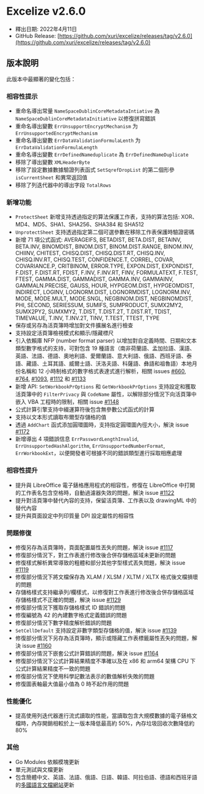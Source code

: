# Excelize v2.6.0

* 釋出日期: 2022年4月11日
* GitHub Release: [https://github.com/xuri/excelize/releases/tag/v2.6.0](https://github.com/xuri/excelize/releases/tag/v2.6.0)

## 版本說明

此版本中最顯著的變化包括：

### 相容性提示

* 重命名導出常量 `NameSpaceDublinCoreMetadataIntiative` 為 `NameSpaceDublinCoreMetadataInitiative` 以修復拼寫錯誤
* 重命名導出變數 `ErrUnsupportEncryptMechanism` 为 `ErrUnsupportedEncryptMechanism`
* 重命名導出變數 `ErrDataValidationFormulaLenth` 为 `ErrDataValidationFormulaLength`
* 重命名導出變數 `ErrDefinedNameduplicate` 為 `ErrDefinedNameDuplicate`
* 移除了導出變數 `XMLHeaderByte`
* 移除了設定數據數據驗證列表函式 `SetSqrefDropList` 的第二個形參 `isCurrentSheet` 和異常返回值
* 移除了列迭代器中的導出字段 `TotalRows`

### 新增功能

* `ProtectSheet` 新增支持透過指定的算法保護工作表，支持的算法包括: XOR、MD4、MD5、SHA1、SHA256、SHA384 和 SHA512
* `UnprotectSheet` 支持透過指定第二個可選參數在移除工作表保護時驗證密碼
* 新增 71 項公式函式: AVERAGEIFS, BETADIST, BETA.DIST, BETAINV, BETA.INV, BINOMDIST, BINOM.DIST, BINOM.DIST.RANGE, BINOM.INV, CHIINV, CHITEST, CHISQ.DIST, CHISQ.DIST.RT, CHISQ.INV, CHISQ.INV.RT, CHISQ.TEST, CONFIDENCE.T, CORREL, COVAR, COVARIANCE.P, CRITBINOM, ERROR.TYPE, EXPON.DIST, EXPONDIST, F.DIST, F.DIST.RT, FDIST, F.INV, F.INV.RT, FINV, FORMULATEXT, F.TEST, FTEST, GAMMA.DIST, GAMMADIST, GAMMA.INV, GAMMAINV, GAMMALN.PRECISE, GAUSS, HOUR, HYPGEOM.DIST, HYPGEOMDIST, INDIRECT, LOGINV, LOGNORM.DIST, LOGNORMDIST, LOGNORM.INV, MODE, MODE.MULT, MODE.SNGL, NEGBINOM.DIST, NEGBINOMDIST, PHI, SECOND, SERIESSUM, SUMIFS, SUMPRODUCT, SUMX2MY2, SUMX2PY2, SUMXMY2, T.DIST, T.DIST.2T, T.DIST.RT, TDIST, TIMEVALUE, T.INV, T.INV.2T, TINV, T.TEST, TTEST, TYPE
* 保存或另存為活頁簿時增加對文件擴展名進行檢查
* 支持設定活頁簿檢視模式和顯示/隱藏標尺
* 引入依賴庫 NFP (number format parser) 以增加對自定義時間、日期和文本類型數字格式的支持，可對包含 19 種語言（南非荷蘭語、孟加拉語、漢語、英語、法語、德語、奧地利語、愛爾蘭語、意大利語、俄語、西班牙語、泰語、藏語、土耳其語、威爾士語、沃洛夫語、科薩語、彝語和祖魯語）本地月份名稱和 12 小時制格式的數字格式表達式進行解析，相關 issues [#660](https://github.com/xuri/excelize/issues/660), [#764](https://github.com/xuri/excelize/issues/764), [#1093](https://github.com/xuri/excelize/issues/1093), [#1112](https://github.com/xuri/excelize/issues/1112) 和 [#1133](https://github.com/xuri/excelize/issues/1133)
* 新增 API: `SetWorkbookPrOptions` 和 `GetWorkbookPrOptions` 支持設定和獲取活頁簿中的 `FilterPrivacy` 與 `CodeName` 屬性，以解除部分情況下向活頁簿中嵌入 VBA 工程時的限制，相關 issue [#1148](https://github.com/xuri/excelize/issues/1148)
* 公式計算引擎支持中綴運算符後包含無參數公式函式的計算
* 支持以文本形式讀取布爾型存儲格的值
* 透過 `AddChart` 函式添加圓環圖時，支持指定圓環圖內徑大小，解決 issue [#1172](https://github.com/xuri/excelize/issues/1172)
* 新增導出 4 項錯誤信息 `ErrPasswordLengthInvalid`, `ErrUnsupportedHashAlgorithm`, `ErrUnsupportedNumberFormat`, `ErrWorkbookExt`，以便開發者可根據不同的錯誤類型進行採取相應處理

### 相容性提升

* 提升與 LibreOffice 電子錶格應用程式的相容性，修復在 LibreOffice 中打開的工作表名包含空格時，自動過濾器失效的問題，解決 issue [#1122](https://github.com/xuri/excelize/issues/1122)
* 提升對活頁簿中替代內容的支持，保留活頁簿、工作表以及 drawingML 中的替代內容
* 提升與頁面設定中列印質量 DPI 設定屬性的相容性

### 問題修復

* 修復另存為活頁簿時，頁面配置屬性丟失的問題，解決 issue [#1117](https://github.com/xuri/excelize/issues/1117)
* 修復部分情況下，對工作表進行修改後合併存儲格區域未更新的問題
* 修復樣式解析異常導致的粗體和部分其他字型樣式丟失問題，解決 issue [#1119](https://github.com/xuri/excelize/issues/1119)
* 修復部分情況下將文檔保存為 XLAM / XLSM / XLTM / XLTX 格式後文檔損壞的問題
* 存儲格樣式支持繼承列/欄樣式，以修復對工作表進行修改後合併存儲格區域存儲格樣式不正確的問題，解決 issue [#1129](https://github.com/xuri/excelize/issues/1129)
* 修復部分情況下獲取存儲格樣式 ID 錯誤的問題
* 修復編號為 42 的內建數字格式定義錯誤的問題
* 修復部分情況下數字精度解析錯誤的問題
* `SetCellDefault` 支持設定非數字類型存儲格的值，解決 issue [#1139](https://github.com/xuri/excelize/issues/1139)
* 修復部分情況下另存為活頁簿時，顯示或隱藏工作表標籤屬性丟失的問題，解決 issue [#1160](https://github.com/xuri/excelize/issues/1160)
* 修復部分情況下嵌套公式計算錯誤的問題，解決 issue [#1164](https://github.com/xuri/excelize/issues/1164)
* 修復部分情況下公式計算結果精度不準確以及在 x86 和 arm64 架構 CPU 下公式計算結果精度不一致的問題
* 修復部分情況下使用科學記數法表示的數值解析失敗的問題
* 修復圖表軸最大值最小值為 0 時不起作用的問題

### 性能優化

* 提高使用列迭代器進行流式讀取的性能，當讀取包含大規模數據的電子錶格文檔時，內存開銷相較於上一版本降低最高約 50%，內存垃圾回收次數降低約 80%

### 其他

* Go Modules 依賴模塊更新
* 單元測試與文檔更新
* 包含簡體中文、英語、法語、俄語、日語、韓語、阿拉伯語、德語和西班牙語的[多國語言文檔網站](https://xuri.me/excelize)更新
